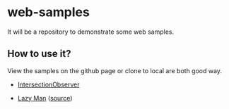 # web-samples
It will be a repository to demonstrate some web samples.

## How to use it?
View the samples on the github page or clone to local are both good way.

- [IntersectionObserver](https://joezheng2015.github.io/web-samples/src/intersection_observer.html)

- [Lazy Man](https://joezheng2015.github.io/web-samples/src/lazy_man) ([source](https://joezheng2015.github.io/web-samples/src/lazy_man/index.html))